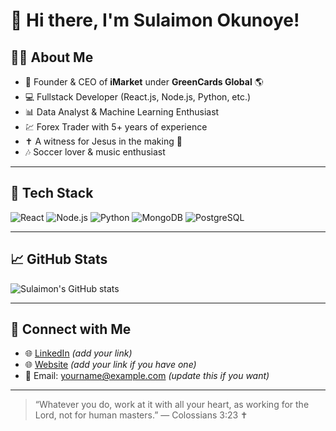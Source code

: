 # 👋 Hi there, I'm Sulaimon Okunoye!

## 🧑‍💻 About Me
- 🎯 Founder & CEO of **iMarket** under **GreenCards Global** 🌎
- 💻 Fullstack Developer (React.js, Node.js, Python, etc.)
- 📊 Data Analyst & Machine Learning Enthusiast
- 💹 Forex Trader with 5+ years of experience
- ✝️ A witness for Jesus in the making 🙏
- 🎶 Soccer lover & music enthusiast

---

## 🚀 Tech Stack
![React](https://img.shields.io/badge/React-20232A?style=for-the-badge&logo=react&logoColor=61DAFB)
![Node.js](https://img.shields.io/badge/Node.js-339933?style=for-the-badge&logo=nodedotjs&logoColor=white)
![Python](https://img.shields.io/badge/Python-3776AB?style=for-the-badge&logo=python&logoColor=white)
![MongoDB](https://img.shields.io/badge/MongoDB-4EA94B?style=for-the-badge&logo=mongodb&logoColor=white)
![PostgreSQL](https://img.shields.io/badge/PostgreSQL-316192?style=for-the-badge&logo=postgresql&logoColor=white)

---

## 📈 GitHub Stats
![Sulaimon's GitHub stats](https://github-readme-stats.vercel.app/api?username=Sulaimon-ade&show_icons=true&theme=radical)

---

## 🌟 Connect with Me
- 🌐 [LinkedIn](https://www.linkedin.com/) *(add your link)*
- 🌐 [Website](https://yourwebsite.com) *(add your link if you have one)*
- 📧 Email: yourname@example.com *(update this if you want)*

---

> “Whatever you do, work at it with all your heart, as working for the Lord, not for human masters.” — Colossians 3:23 ✝️
